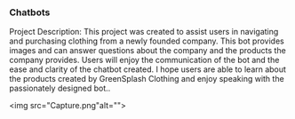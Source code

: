 ### Chatbots 
Project Description: This project was created to assist users in navigating and purchasing clothing from a newly founded company. This bot provides images and can answer questions about the company and the products the company provides. Users will enjoy the communication of the bot and the ease and clarity of the chatbot created. I hope users are able to learn about the products created by GreenSplash Clothing and enjoy speaking with the passionately designed bot..

<img src="Capture.png"alt="">   
